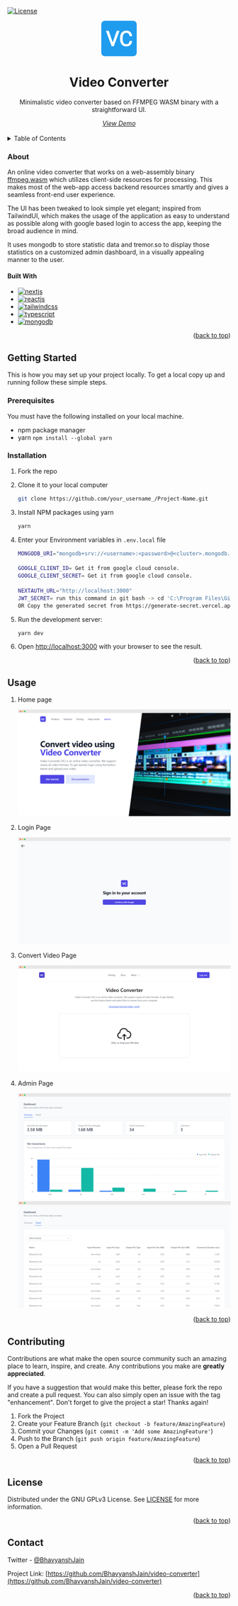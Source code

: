 <a name="readme-top"></a>

[![License][license-shield]][license-url]

<div align="center">
  <a href="https://vc.bhavyansh.codes/">
    <img src="public/android-chrome-512x512.png" alt="Logo" width="80" height="80">
  </a>

  <h1 align="center">Video Converter</h1>
  
  <p align="center">
    Minimalistic video converter based on FFMPEG WASM binary with a straightforward UI.
  </p>
  <a href="https://vc.bhavyansh.codes/"><i>View Demo</i></a>
</div>

<br/>

<!-- TABLE OF CONTENTS -->
<details>
  <summary>Table of Contents</summary>
  <ol>
    <li>
      <a href="#about">About</a>
      <ul>
        <li><a href="#built-with">Built With</a></li>
      </ul>
    </li>
    <li>
      <a href="#getting-started">Getting Started</a>
      <ul>
        <li><a href="#prerequisites">Prerequisites</a></li>
        <li><a href="#installation">Installation</a></li>
      </ul>
    </li>
    <li><a href="#usage">Usage</a></li>
    <li><a href="#contributing">Contributing</a></li>
    <li><a href="#license">License</a></li>
    <li><a href="#contact">Contact</a></li>
  </ol>
</details>

<!-- ABOUT THE PROJECT -->

### About

An online video converter that works on a web-assembly binary [ffmpeg.wasm](https://github.com/ffmpegwasm/ffmpeg.wasm) which utilizes client-side resources for processing. This makes most of the web-app access backend resources smartly and gives a seamless front-end user experience.

The UI has been tweaked to look simple yet elegant; inspired from TailwindUI, which makes the usage of the application as easy to understand as possible along with google based login to access the app, keeping the broad audience in mind.

It uses mongodb to store statistic data and tremor.so to display those statistics on a customized admin dashboard, in a visually appealing manner to the user.

#### Built With

- [![nextjs][next.js]][nextjs-url]
- [![reactjs][react.js]][reactjs-url]
- [![tailwindcss][tailwindcss]][tailwindcss-url]
- [![typescript][typescript]][typescript-url]
- [![mongodb][mongodb]][mongodb-url]

<p align="right">(<a href="#readme-top">back to top</a>)</p>

<!-- GETTING STARTED -->

## Getting Started

This is how you may set up your project locally.
To get a local copy up and running follow these simple steps.

### Prerequisites

You must have the following installed on your local machine.

- npm package manager
- yarn `npm install --global yarn`

### Installation

1. Fork the repo
2. Clone it to your local computer
   ```sh
   git clone https://github.com/your_username_/Project-Name.git
   ```
3. Install NPM packages using yarn
   ```sh
   yarn
   ```
4. Enter your Environment variables in `.env.local` file

   ```sh
   MONGODB_URI="mongodb+srv://<username>:<password>@<cluster>.mongodb.net/videoConverter?retryWrites=true&w=majority"

   GOOGLE_CLIENT_ID= Get it from google cloud console.
   GOOGLE_CLIENT_SECRET= Get it from google cloud console.

   NEXTAUTH_URL="http://localhost:3000"
   JWT_SECRET= run this command in git bash -> cd 'C:\Program Files\Git\usr\bin\' && openssl rand -base64 32
   OR Copy the generated secret from https://generate-secret.vercel.app/32
   ```

5. Run the development server:
   ```bash
   yarn dev
   ```
6. Open [http://localhost:3000](http://localhost:3000) with your browser to see the result.

<p align="right">(<a href="#readme-top">back to top</a>)</p>

<!-- USAGE EXAMPLES -->

## Usage

1. Home page

   ![Example screenshot](./images/home-page.png)

2. Login Page

   ![Example screenshot](./images/login-page.png)

3. Convert Video Page

   ![Example screenshot](./images/convert-video-page.png)

4. Admin Page

   ![Example screenshot](./images/admin-page-overview.png)
   ![Example screenshot](./images/admin-page-details.png)

<p align="right">(<a href="#readme-top">back to top</a>)</p>

<!-- CONTRIBUTING -->

## Contributing

Contributions are what make the open source community such an amazing place to learn, inspire, and create. Any contributions you make are **greatly appreciated**.

If you have a suggestion that would make this better, please fork the repo and create a pull request. You can also simply open an issue with the tag "enhancement".
Don't forget to give the project a star! Thanks again!

1. Fork the Project
2. Create your Feature Branch (`git checkout -b feature/AmazingFeature`)
3. Commit your Changes (`git commit -m 'Add some AmazingFeature'`)
4. Push to the Branch (`git push origin feature/AmazingFeature`)
5. Open a Pull Request

<p align="right">(<a href="#readme-top">back to top</a>)</p>

<!-- LICENSE -->

## License

Distributed under the GNU GPLv3 License. See [LICENSE](LICENSE) for more information.

<p align="right">(<a href="#readme-top">back to top</a>)</p>

<!-- CONTACT -->

## Contact

Twitter - [@BhavyanshJain](https://twitter.com/Bhavyansh_Jain_)

Project Link: [https://github.com/BhavyanshJain/video-converter](https://github.com/BhavyanshJain/video-converter)

<p align="right">(<a href="#readme-top">back to top</a>)</p>

<!-- MARKDOWN LINKS & IMAGES -->

[license-shield]: https://img.shields.io/github/license/BhavyanshJain/video-converter
[license-url]: https://github.com/BhavyanshJain/video-converter/blob/master/LICENSE
[next.js]: https://img.shields.io/badge/Next.js-000000?style=for-the-badge&logo=nextdotjs&logoColor=white
[nextjs-url]: https://nextjs.org/
[react.js]: https://img.shields.io/badge/React.js-20232A?style=for-the-badge&logo=react&logoColor=61DAFB
[reactjs-url]: https://reactjs.org/
[tailwindcss]: https://img.shields.io/badge/TailwindCSS-06B6D4?style=for-the-badge&logo=tailwindcss&logoColor=white
[tailwindcss-url]: https://tailwindcss.com/
[typescript]: https://img.shields.io/badge/TypeScript-3178C6?style=for-the-badge&logo=typescript&logoColor=white
[typescript-url]: https://www.typescriptlang.org/
[mongodb]: https://img.shields.io/badge/MongoDB-47A248?style=for-the-badge&logo=mongodb&logoColor=white
[mongodb-url]: https://www.mongodb.com/

